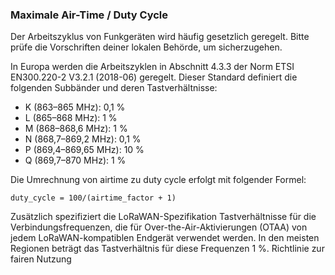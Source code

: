 ### Maximale Air-Time / Duty Cycle

Der Arbeitszyklus von Funkgeräten wird häufig gesetzlich geregelt. Bitte prüfe die Vorschriften deiner lokalen Behörde, um sicherzugehen.

In Europa werden die Arbeitszyklen in Abschnitt 4.3.3 der Norm ETSI EN300.220-2 V3.2.1 (2018-06) geregelt. Dieser Standard definiert die folgenden Subbänder und deren Tastverhältnisse:

* K (863–865 MHz): 0,1 %
* L (865–868 MHz): 1 %
* M (868–868,6 MHz): 1 %
* N (868,7–869,2 MHz): 0,1 %
* P (869,4–869,65 MHz): 10 %
* Q (869,7–870 MHz): 1 %

Die Umrechnung von airtime zu duty cycle erfolgt mit folgender Formel:

`duty_cycle = 100/(airtime_factor + 1)`

Zusätzlich spezifiziert die LoRaWAN-Spezifikation Tastverhältnisse für die Verbindungsfrequenzen, die für Over-the-Air-Aktivierungen (OTAA) von jedem LoRaWAN-kompatiblen Endgerät verwendet werden. In den meisten Regionen beträgt das Tastverhältnis für diese Frequenzen 1 %.
Richtlinie zur fairen Nutzung

